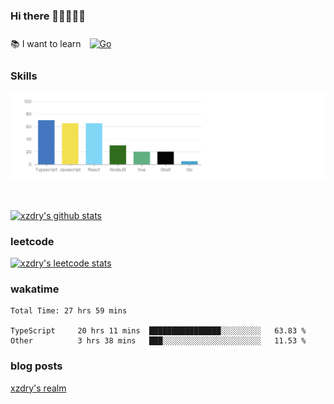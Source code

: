 ### Hi there 👋👋👋👋👋

 :books: I want to learn <a href="https://go.dev/" target="_blank"><img style="margin: 10px" src="https://profilinator.rishav.dev/skills-assets/go-original.svg" alt="Go" height="50" /></a>  

### Skills
![](img/2022-09-05-22-04-20.png)

<br />

[![xzdry's github stats](https://github-readme-stats.vercel.app/api?username=xzdry&count_private=true&show_icons=true&theme=vue)](https://github.com/xzdry)

### leetcode
[![xzdry's leetcode stats](https://leetcard.jacoblin.cool/xzdry-2?theme=light&font=Anek%20Kannada&site=cn)](https://leetcode.cn/u/xzdry-2/)

### wakatime
<!--START_SECTION:waka-->

```text
Total Time: 27 hrs 59 mins

TypeScript     20 hrs 11 mins  ████████████████░░░░░░░░░   63.83 %
Other          3 hrs 38 mins   ███░░░░░░░░░░░░░░░░░░░░░░   11.53 %
```

<!--END_SECTION:waka-->

### blog posts
[xzdry's realm](https://www.justdry.net/)
